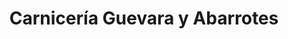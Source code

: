 ---
title: "Carnicería Guevara y Abarrotes"
url: /las-cruces/carniceria-guevara-y-abarrotes/
shop: Metzgerei
---